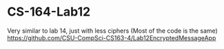 # CS-164-Lab12
Very similar to lab 14, just with less ciphers (Most of the code is the same)
https://github.com/CSU-CompSci-CS163-4/Lab12EncryptedMessageApp
